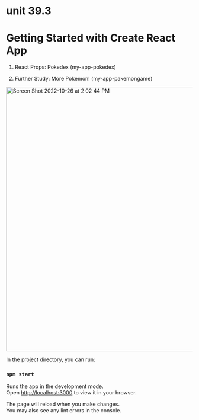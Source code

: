 # unit 39.3
# Getting Started with Create React App

1. React Props: Pokedex (my-app-pokedex)

2. Further Study: More Pokemon! (my-app-pakemongame)
<img width="713" alt="Screen Shot 2022-10-26 at 2 02 44 PM" src="https://user-images.githubusercontent.com/75818489/198102207-63f3910b-603d-4506-adb2-08b966470b5d.png">


In the project directory, you can run:
### `npm start`

Runs the app in the development mode.\
Open [http://localhost:3000](http://localhost:3000) to view it in your browser.

The page will reload when you make changes.\
You may also see any lint errors in the console.
